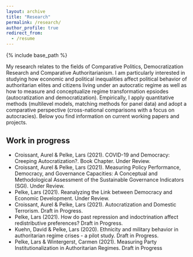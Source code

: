 ```yaml
---
layout: archive
title: "Research"
permalink: /research/
author_profile: true
redirect_from:
  - /resume
---
```


{% include base_path %}

My research relates to the fields of Comparative Politics, Democratization Research and Comparative Authoritarianism. I am particularly interested in studying how economic and political inequalities affect political behavior of authoritarian elites and citizens living under an autocratic regime as well as how to measure and conceptualize regime transformation epsiodes (autocratization and democratization). Empirically, I apply quantitative methods (multilevel models, matching methods for panel data) and adopt a comparative perspective (cross-national comparisons with a focus on autocracies). Below you find information on current working papers and projects.  

Work in progress
------

*  Croissant, Aurel & Pelke, Lars (2021). COVID-19 and Democracy: Creeping Autocratization?. Book Chapter. Under Review.
*  Croissant, Aurel & Pelke, Lars (2021). Measuring Policy Performance, Democracy, and Governance Capacities: A Conceptual and Methodological Assessment of the Sustainable Governance Indicators (SGI). Under Review.
*  Pelke, Lars (2021). Reanalyzing the Link between Democracy and Economic Development. Under Review. 
*  Croissant, Aurel & Pelke, Lars (2021). Autocratization and Domestic Terrorism. Draft in Progress. 
*  Pelke, Lars (2021). How do past repression and indoctrination affect redistributive preferences? Draft in Progress. 
*  Kuehn, David & Pelke, Lars (2020). Ethnicity and military behavior in authoritarian regime crises - a pilot study. Draft in Progress. 
*  Pelke, Lars & Wintergerst, Carmen (2021). Measuring Party Institutionalization in Authoritarian Regimes. Draft in Progress





